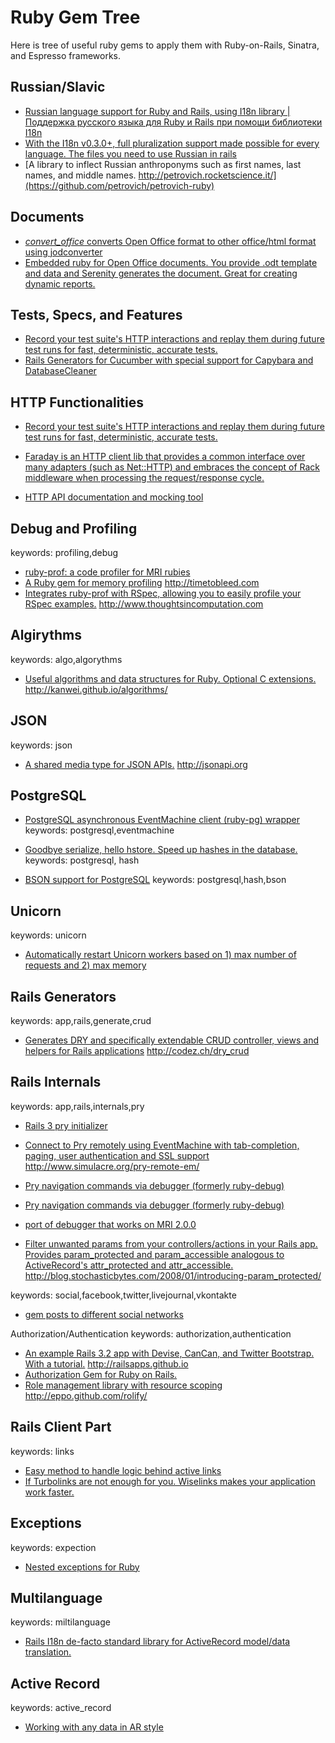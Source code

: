 Ruby Gem Tree
================

Here is tree of useful ruby gems to apply them with Ruby-on-Rails, Sinatra, and Espresso frameworks.

Russian/Slavic
--------------

* [Russian language support for Ruby and Rails, using I18n library | Поддержка русского языка для Ruby и Rails при помощи библиотеки I18n](https://github.com/yaroslav/russian)
* [With the I18n v0.3.0+, full pluralization support made possible for every language. The files you need to use Russian in rails](https://github.com/dima4p/no_russian_gem)
* [A library to inflect Russian anthroponyms such as first names, last names, and middle names. http://petrovich.rocketscience.it/](https://github.com/petrovich/petrovich-ruby)

Documents
---------

* [*convert_office* converts Open Office format to other office/html format using jodconverter](https://github.com/amardaxini/convert_office)
* [Embedded ruby for Open Office documents. You provide .odt template and data and Serenity generates the document. Great for creating dynamic reports.](https://github.com/kremso/serenity)

Tests, Specs, and Features
--------------------------

* [Record your test suite's HTTP interactions and replay them during future test runs for fast, deterministic, accurate tests.](https://github.com/vcr/vcr)
* [Rails Generators for Cucumber with special support for Capybara and DatabaseCleaner](https://github.com/cucumber/cucumber-rails)

HTTP Functionalities
--------------------

* [Record your test suite's HTTP interactions and replay them during future test runs for fast, deterministic, accurate tests.](https://github.com/vcr/vcr)
* [Faraday is an HTTP client lib that provides a common interface over many adapters (such as Net::HTTP) and embraces the concept of Rack middleware when processing the request/response cycle.](https://github.com/lostisland/faraday)

* [HTTP API documentation and mocking tool](https://github.com/7even/apidoc)

Debug and Profiling
-------------------
keywords: profiling,debug

* [ruby-prof: a code profiler for MRI rubies](https://github.com/ruby-prof/ruby-prof)
* [A Ruby gem for memory profiling](https://github.com/ice799/memprof) http://timetobleed.com
* [Integrates ruby-prof with RSpec, allowing you to easily profile your RSpec examples.](https://github.com/sinisterchipmunk/rspec-prof) http://www.thoughtsincomputation.com

Algirythms
----------
keywords: algo,algorythms

* [Useful algorithms and data structures for Ruby. Optional C extensions.](https://github.com/kanwei/algorithms) http://kanwei.github.io/algorithms/

JSON
----
keywords: json

* [A shared media type for JSON APIs.](https://github.com/json-api/json-api) http://jsonapi.org

PostgreSQL
----------

* [PostgreSQL asynchronous EventMachine client (ruby-pg) wrapper](https://github.com/royaltm/ruby-em-pg-client)
  keywords: postgresql,eventmachine

* [Goodbye serialize, hello hstore. Speed up hashes in the database.](https://github.com/diogob/activerecord-postgres-hstore)
  keywords: postgresql, hash

* [BSON support for PostgreSQL](https://github.com/maciekgajewski/postgresbson)
  keywords: postgresql,hash,bson


Unicorn
-------
keywords: unicorn

* [Automatically restart Unicorn workers based on 1) max number of requests and 2) max memory](https://github.com/kzk/unicorn-worker-killer)


Rails Generators
----------------
keywords: app,rails,generate,crud

* [Generates DRY and specifically extendable CRUD controller, views and helpers for Rails applications](https://github.com/codez/dry_crud) http://codez.ch/dry_crud


Rails Internals
---------------
keywords: app,rails,internals,pry

* [Rails 3 pry initializer](https://github.com/rweng/pry-rails)
* [Connect to Pry remotely using EventMachine with tab-completion, paging, user authentication and SSL support](https://github.com/simulacre/pry-remote-em) http://www.simulacre.org/pry-remote-em/
* [Pry navigation commands via debugger (formerly ruby-debug)](https://github.com/nixme/pry-debugger)
* [Pry navigation commands via debugger (formerly ruby-debug)](https://github.com/nixme/pry-debugger)
* [port of debugger that works on MRI 2.0.0](https://github.com/ko1/debugger2)


* [Filter unwanted params from your controllers/actions in your Rails app. Provides param_protected and param_accessible analogous to ActiveRecord's attr_protected and attr_accessible.](https://github.com/cjbottaro/param_protected) http://blog.stochasticbytes.com/2008/01/introducing-param_protected/


keywords: social,facebook,twitter,livejournal,vkontakte
* [gem posts to different social networks](https://github.com/HeeL/social_poster)

Authorization/Authentication
keywords: authorization,authentication

* [An example Rails 3.2 app with Devise, CanCan, and Twitter Bootstrap. With a tutorial.](https://github.com/RailsApps/rails3-bootstrap-devise-cancan) http://railsapps.github.io
* [Authorization Gem for Ruby on Rails.](https://github.com/ryanb/cancan)
* [Role management library with resource scoping](https://github.com/EppO/rolify) http://eppo.github.com/rolify/

Rails Client Part
-----------------
keywords: links

* [Easy method to handle logic behind active links](https://github.com/comfy/active_link_to)
* [If Turbolinks are not enough for you. Wiselinks makes your application work faster.](https://github.com/igor-alexandrov/wiselinks)

Exceptions
----------
keywords: expection

* [Nested exceptions for Ruby](https://github.com/skorks/nesty)

Multilanguage
-------------
keywords: miltilanguage

* [Rails I18n de-facto standard library for ActiveRecord model/data translation.](https://github.com/globalize/globalize)

Active Record
-------------
keywords: active_record

* [Working with any data in AR style](https://github.com/pyromaniac/active_data)


